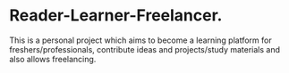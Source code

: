 # Reader-Learner-Freelancer.
This is a personal project which aims to become a learning platform for freshers/professionals, contribute ideas and projects/study materials and also allows freelancing.
